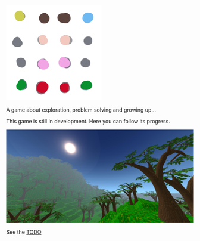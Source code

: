 ![16](doc/logo.png)

A game about exploration, problem solving and growing up...

This game is still in development. Here you can follow its progress.

![2019-02-13](doc/screenshot-2019-02-19.jpg)

See the [TODO](doc/todo.md)
